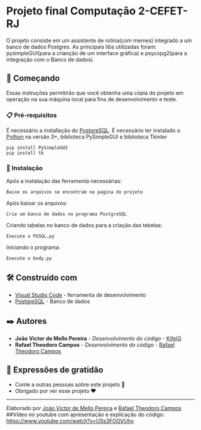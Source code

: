 # Projeto final Computação 2-CEFET-RJ

O projeto consiste em um assistente de rotina(com memes) integrado a um banco de dados Postgres. As principais libs utilizadas foram: pysimpleGUI(para a crianção de um interface gráfica) e psycopg2(para a integração com o Banco de dados).

## 🚀 Começando

Essas instruções permitirão que você obtenha uma cópia do projeto em operação na sua máquina local para fins de desenvolvimento e teste.

### 📋 Pré-requisitos

É necessário a installação do [PostgreSQL](https://www.postgresql.org/).
É necessário ter instalado o [Python](https://www.python.org/) na versão 3+,
biblioteca PySimpleGUI
e biblioteca Tkinter

```
pip install PySimpleGUI
pip install tk
```

### 🔧 Instalação

Após a instalação das ferramenta necessárias:

```
Baixe os arquivos se encontram na pagina do projeto
```

Após baixar os arquivos:

```
Crie um banco de dados no programa PostgreSQL
```

Criando tabelas no banco de dados para a criação das tebelas:
```
Execute o PGSQL.py
```
Iniciando o programa:
```
Execute o body.py
```


## 🛠️ Construído com

* [Visual Studio Code](https://code.visualstudio.com/) - ferramenta de desenvolvimento
* [PostgreSQL](https://www.postgresql.org/) - Banco de dados

## ✒️ Autores

* **João Victor de Mello Pereira** - *Desenvolvimento do código* - [KifelG](https://github.com/kifel)
* **Rafael Theodoro Campos** - *Desenvolvimento do código* - [Rafael Theodoro Campos](https://github.com/RafaelTheodoroCampos)
 


## 🎁 Expressões de gratidão

* Conte a outras pessoas sobre este projeto 📢
* Obrigado por ver esse projeto ❤️



---
Elaborado por [João Victor de Mello Pereira](https://github.com/kifel) e [Rafael Theodoro Campos](https://github.com/RafaelTheodoroCampos)
##Vídeo no youtube com apresentação e explicação do código: https://www.youtube.com/watch?v=USs3FOGVUhs
